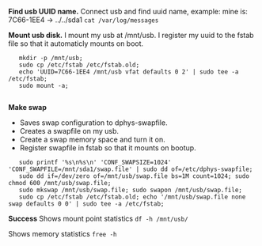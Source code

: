 **Find usb UUID name.**
Connect usb and find uuid name, example: mine is: 7C66-1EE4 -> ../../sda1
```cat /var/log/messages```

**Mount usb disk.**
I mount my usb at /mnt/usb. I register my uuid to the fstab file so that it automaticly mounts on boot.
```
   mkdir -p /mnt/usb;
   sudo cp /etc/fstab /etc/fstab.old; 
   echo 'UUID=7C66-1EE4 /mnt/usb vfat defaults 0 2' | sudo tee -a /etc/fstab; 
   sudo mount -a;
   
 ```

**Make swap**
* Saves swap configuration to dphys-swapfile.
* Creates a swapfile on my usb.
* Create a swap memory space and turn it on.
* Register swapfile in fstab so that it mounts on bootup.
```
   sudo printf '%s\n%s\n' 'CONF_SWAPSIZE=1024' 'CONF_SWAPFILE=/mnt/sda1/swap.file' | sudo dd of=/etc/dphys-swapfile;
   sudo dd if=/dev/zero of=/mnt/usb/swap.file bs=1M count=1024; sudo chmod 600 /mnt/usb/swap.file;
   sudo mkswap /mnt/usb/swap.file; sudo swapon /mnt/usb/swap.file;
   sudo cp /etc/fstab /etc/fstab.old; echo '/mnt/usb/swap.file none swap defaults 0 0' | sudo tee -a /etc/fstab;
```

**Success**
Shows mount point statistics
```df -h /mnt/usb/```

Shows memory statistics
```free -h```
